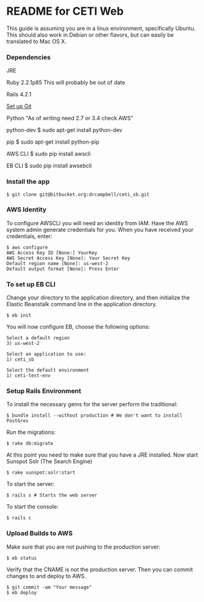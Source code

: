 # README for CETI Web #
This guide is assuming you are in a linux environment, specifically Ubuntu. This should also work in Debian or other flavors, but can easily be translated to Mac OS X.

### Dependencies ###
JRE

Ruby 2.2.1p85 This will probably be out of date 

Rails 4.2.1

[Set up Git](https://help.github.com/articles/set-up-git/)

Python			"As of writing need 2.7 or 3.4 check AWS"

python-dev		$ sudo apt-get install python-dev

pip				$ sudo apt-get install python-pip

AWS CLI			$ sudo pip install awscli

EB CLI			$ sudo pip install awsebcli

### Install the app ###
```
$ git clone git@bitbucket.org:drcampbell/ceti_sb.git
```

### AWS Identity ###
To configure AWSCLI you will need an identity from IAM.  Have the AWS system admin generate credentials for you.  When you have received your credentials, enter:

```
$ aws configure
AWS Access Key ID [None:] YourKey
AWS Secret Access Key [None]: Your Secret Key
Default region name [None]: us-west-2
Default output format [None]: Press Enter
```

### To set up EB CLI ###
Change your directory to the application directory, and then initialize the Elastic Beanstalk command line in the application directory.  

`$ eb init`

You will now configure EB, choose the following options:

```
Select a default region
3) us-west-2

Select an application to use:
1) ceti_sb

Select the default environment
1) ceti-test-env
```

### Setup Rails Environment ###
To install the necessary gems for the server perform the traditional:

`$ bundle install --without production # We don't want to install PostGres`

Run the migrations:

`$ rake db:migrate`

At this point you need to make sure that you have a JRE installed.
Now start Sunspot Solr (The Search Engine)

`$ rake sunspot:solr:start`

To start the server:

`$ rails s # Starts the web server`


To start the console:

`$ rails c`

### Upload Builds to AWS ###
Make sure that you are not pushing to the production server:

`$ eb status`

Verify that the CNAME is not the production server. Then you can commit changes to and deploy to AWS. 

```
$ git commit -am "Your message"
$ eb deploy
```